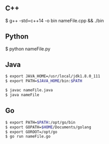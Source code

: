 ## C++
$ g++ -std=c++14 -o bin nameFile.cpp  && ./bin

## Python
$ python nameFile.py

## Java
```sh
$ export JAVA_HOME=/usr/local/jdk1.8.0_111
$ export PATH=$JAVA_HOME/bin:$PATH

$ javac nameFile.java
$ java nameFile
```

## Go
```sh
$ export PATH=$PATH:/opt/go/bin
$ export GOPATH=$HOME/Documents/golang
$ export GOROOT=/opt/go
$ go run nameFile.go
```
